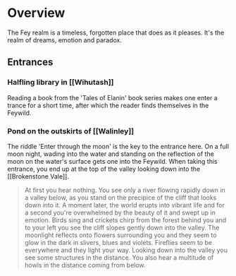 # Overview
The Fey realm is a timeless, forgotten place that does as it pleases. It's the realm of dreams, emotion and paradox. 

## Entrances

### Halfling library in [[Wihutash]]
Reading a book from the 'Tales of Elanin' book series makes one enter a trance for a short time, after which the reader finds themselves in the Feywild. 

### Pond on the outskirts of [[Walinley]]
The riddle 'Enter through the moon' is the key to the entrance here. On a full moon night, wading into the water and standing on the reflection of the moon on the water's surface gets one into the Feywild. When taking this entrance, you end up at the top of the valley looking down into the [[Brokenstone Vale]]. 

> At first you hear nothing. You see only a river flowing rapidly down in a valley below, as you stand on the precipice of the cliff that looks down into it. A moment later, the world erupts into vibrant life and for a second you're overwhelmed by the beauty of it and swept up in emotion. Birds sing and crickets chirp from the forest behind you and to your left you see the cliff slopes gently down into the valley.  The moonlight reflects onto flowers surrounding you and they seem to glow in the dark in slivers, blues and violets. Fireflies seem to be everywhere and they light your way. Looking down into the valley you see some structures in the distance. You also hear a multitude of howls in the distance coming from below. 

